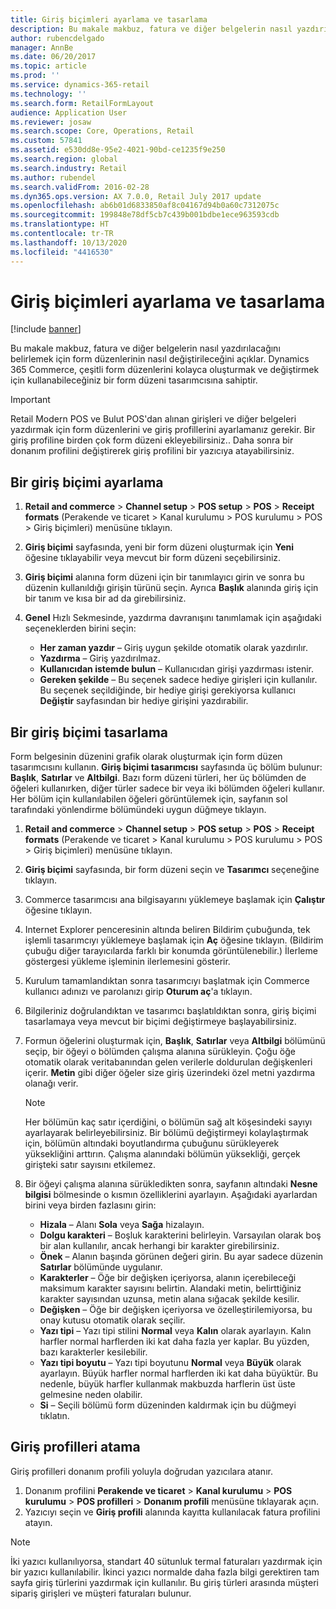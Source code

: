 ```yaml
---
title: Giriş biçimleri ayarlama ve tasarlama
description: Bu makale makbuz, fatura ve diğer belgelerin nasıl yazdırılacağını belirlemek için form düzenlerinin nasıl değiştirileceğini açıklar. Dynamics 365 Commerce, çeşitli form düzenlerini kolayca oluşturmak ve değiştirmek için kullanabileceğiniz bir form düzeni tasarımcısına sahiptir.
author: rubencdelgado
manager: AnnBe
ms.date: 06/20/2017
ms.topic: article
ms.prod: ''
ms.service: dynamics-365-retail
ms.technology: ''
ms.search.form: RetailFormLayout
audience: Application User
ms.reviewer: josaw
ms.search.scope: Core, Operations, Retail
ms.custom: 57841
ms.assetid: e530dd8e-95e2-4021-90bd-ce1235f9e250
ms.search.region: global
ms.search.industry: Retail
ms.author: rubendel
ms.search.validFrom: 2016-02-28
ms.dyn365.ops.version: AX 7.0.0, Retail July 2017 update
ms.openlocfilehash: ab6b01d6833850af8c04167d94b0a60c7312075c
ms.sourcegitcommit: 199848e78df5cb7c439b001bdbe1ece963593cdb
ms.translationtype: HT
ms.contentlocale: tr-TR
ms.lasthandoff: 10/13/2020
ms.locfileid: "4416530"
---
```

# <a name="set-up-and-design-receipt-formats"></a>Giriş biçimleri ayarlama ve tasarlama

[!include [banner](includes/banner.md)]

Bu makale makbuz, fatura ve diğer belgelerin nasıl yazdırılacağını belirlemek için form düzenlerinin nasıl değiştirileceğini açıklar. Dynamics 365 Commerce, çeşitli form düzenlerini kolayca oluşturmak ve değiştirmek için kullanabileceğiniz bir form düzeni tasarımcısına sahiptir.

> [!IMPORTANT]
> Retail Modern POS ve Bulut POS'dan alınan girişleri ve diğer belgeleri yazdırmak için form düzenlerini ve giriş profillerini ayarlamanız gerekir. Bir giriş profiline birden çok form düzeni ekleyebilirsiniz.. Daha sonra bir donanım profilini değiştirerek giriş profilini bir yazıcıya atayabilirsiniz.

## <a name="set-up-a-receipt-format"></a>Bir giriş biçimi ayarlama

1. **Retail and commerce** &gt; **Channel setup** &gt; **POS setup** &gt; **POS** &gt; **Receipt formats** (Perakende ve ticaret > Kanal kurulumu > POS kurulumu > POS > Giriş biçimleri) menüsüne tıklayın.
2. **Giriş biçimi** sayfasında, yeni bir form düzeni oluşturmak için **Yeni** öğesine tıklayabilir veya mevcut bir form düzeni seçebilirsiniz.
3. **Giriş biçimi** alanına form düzeni için bir tanımlayıcı girin ve sonra bu düzenin kullanıldığı girişin türünü seçin. Ayrıca **Başlık** alanında giriş için bir tanım ve kısa bir ad da girebilirsiniz.
4. **Genel** Hızlı Sekmesinde, yazdırma davranışını tanımlamak için aşağıdaki seçeneklerden birini seçin:

    - **Her zaman yazdır** – Giriş uygun şekilde otomatik olarak yazdırılır.
    - **Yazdırma** – Giriş yazdırılmaz.
    - **Kullanıcıdan istemde bulun** – Kullanıcıdan girişi yazdırması istenir.
    - **Gereken şekilde** – Bu seçenek sadece hediye girişleri için kullanılır. Bu seçenek seçildiğinde, bir hediye girişi gerekiyorsa kullanıcı **Değiştir** sayfasından bir hediye girişini yazdırabilir.

## <a name="design-a-receipt-format"></a>Bir giriş biçimi tasarlama

Form belgesinin düzenini grafik olarak oluşturmak için form düzen tasarımcısını kullanın. **Giriş biçimi tasarımcısı** sayfasında üç bölüm bulunur: **Başlık**, **Satırlar** ve **Altbilgi**. Bazı form düzeni türleri, her üç bölümden de öğeleri kullanırken, diğer türler sadece bir veya iki bölümden öğeleri kullanır. Her bölüm için kullanılabilen öğeleri görüntülemek için, sayfanın sol tarafındaki yönlendirme bölümündeki uygun düğmeye tıklayın.

1. **Retail and commerce** &gt; **Channel setup** &gt; **POS setup** &gt; **POS** &gt; **Receipt formats** (Perakende ve ticaret > Kanal kurulumu > POS kurulumu > POS > Giriş biçimleri) menüsüne tıklayın.
2. **Giriş biçimi** sayfasında, bir form düzeni seçin ve **Tasarımcı** seçeneğine tıklayın.
3. Commerce tasarımcısı ana bilgisayarını yüklemeye başlamak için **Çalıştır** öğesine tıklayın.
4. Internet Explorer penceresinin altında beliren Bildirim çubuğunda, tek işlemli tasarımcıyı yüklemeye başlamak için **Aç** öğesine tıklayın. (Bildirim çubuğu diğer tarayıcılarda farklı bir konumda görüntülenebilir.) İlerleme göstergesi yükleme işleminin ilerlemesini gösterir.
5. Kurulum tamamlandıktan sonra tasarımcıyı başlatmak için Commerce kullanıcı adınızı ve parolanızı girip **Oturum aç**'a tıklayın.
6. Bilgileriniz doğrulandıktan ve tasarımcı başlatıldıktan sonra, giriş biçimi tasarlamaya veya mevcut bir biçimi değiştirmeye başlayabilirsiniz.
7. Formun öğelerini oluşturmak için, **Başlık**, **Satırlar** veya **Altbilgi** bölümünü seçip, bir öğeyi o bölümden çalışma alanına sürükleyin. Çoğu öğe otomatik olarak veritabanından gelen verilerle doldurulan değişkenleri içerir. **Metin** gibi diğer öğeler size giriş üzerindeki özel metni yazdırma olanağı verir.

    > [!NOTE]
    > Her bölümün kaç satır içerdiğini, o bölümün sağ alt köşesindeki sayıyı ayarlayarak belirleyebilirsiniz. Bir bölümü değiştirmeyi kolaylaştırmak için, bölümün altındaki boyutlandırma çubuğunu sürükleyerek yüksekliğini arttırın. Çalışma alanındaki bölümün yüksekliği, gerçek girişteki satır sayısını etkilemez.

8. Bir öğeyi çalışma alanına sürükledikten sonra, sayfanın altındaki **Nesne bilgisi** bölmesinde o kısmın özelliklerini ayarlayın. Aşağıdaki ayarlardan birini veya birden fazlasını girin:

    - **Hizala** – Alanı **Sola** veya **Sağa** hizalayın.
    - **Dolgu karakteri** – Boşluk karakterini belirleyin. Varsayılan olarak boş bir alan kullanılır, ancak herhangi bir karakter girebilirsiniz.
    - **Önek** – Alanın başında görünen değeri girin. Bu ayar sadece düzenin **Satırlar** bölümünde uygulanır.
    - **Karakterler** – Öğe bir değişken içeriyorsa, alanın içerebileceği maksimum karakter sayısını belirtin. Alandaki metin, belirttiğiniz karakter sayısından uzunsa, metin alana sığacak şekilde kesilir.
    - **Değişken** – Öğe bir değişken içeriyorsa ve özelleştirilemiyorsa, bu onay kutusu otomatik olarak seçilir.
    - **Yazı tipi** – Yazı tipi stilini **Normal** veya **Kalın** olarak ayarlayın. Kalın harfler normal harflerden iki kat daha fazla yer kaplar. Bu yüzden, bazı karakterler kesilebilir.
    - **Yazı tipi boyutu** – Yazı tipi boyutunu **Normal** veya **Büyük** olarak ayarlayın. Büyük harfler normal harflerden iki kat daha büyüktür. Bu nedenle, büyük harfler kullanmak makbuzda harflerin üst üste gelmesine neden olabilir.
    - **Si** – Seçili bölümü form düzeninden kaldırmak için bu düğmeyi tıklatın.

## <a name="assign-receipt-profiles"></a>Giriş profilleri atama

Giriş profilleri donanım profili yoluyla doğrudan yazıcılara atanır.

1. Donanım profilini **Perakende ve ticaret** &gt; **Kanal kurulumu** &gt; **POS kurulumu** &gt; **POS profilleri** &gt; **Donanım profili** menüsüne tıklayarak açın.
2. Yazıcıyı seçin ve **Giriş profili** alanında kayıtta kullanılacak fatura profilini atayın.

> [!NOTE]
> İki yazıcı kullanılıyorsa, standart 40 sütunluk termal faturaları yazdırmak için bir yazıcı kullanılabilir. İkinci yazıcı normalde daha fazla bilgi gerektiren tam sayfa giriş türlerini yazdırmak için kullanılır. Bu giriş türleri arasında müşteri sipariş girişleri ve müşteri faturaları bulunur.
